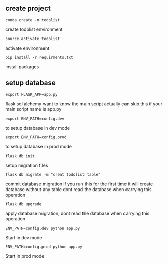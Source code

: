 ## create project

```
conda create -n todolist
```
create todolist environment

```
source activate todolist
```
activate environment

```
pip install -r requirments.txt
```
install packages 


## setup database

```
export FLASK_APP=app.py
```
flask sql alchemy want to know the main script
actually can skip this if your main script name is app.py

```
export ENV_PATH=config.dev
```
to setup database in dev mode

```
export ENV_PATH=config.prod
```
to setup database in prod mode

```
flask db init
```
setup migration files

```
flask db migrate -m "creat todolist table"
```
commit database migration
if you run this for the first time it will create database without any table
dont read the database when carrying this operation

```
flask db upgrade
```
apply database migration, dont read the database when carrying this operation

```
ENV_PATH=config.dev python app.py
```
Start in dev mode

```
ENV_PATH=config.prod python app.py
```
Start in prod mode